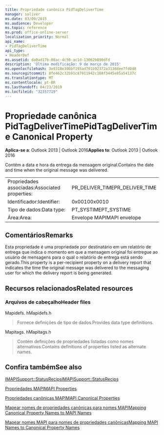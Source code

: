 ```yaml
---
title: Propriedade canônica PidTagDeliverTime
manager: soliver
ms.date: 03/09/2015
ms.audience: Developer
ms.topic: reference
ms.prod: office-online-server
localization_priority: Normal
api_name:
- PidTagDeliverTime
api_type:
- HeaderDef
ms.assetid: da0ad17b-08ac-4c50-ac1d-13062b890dfd
description: 'Última modificação: 9 de março de 2015'
ms.openlocfilehash: 3e9318e396bf195ad701b92372a3136dee7fd0d8
ms.sourcegitcommit: 8fe462c32b91c87911942c188f3445e85a54137c
ms.translationtype: MT
ms.contentlocale: pt-BR
ms.lasthandoff: 04/23/2019
ms.locfileid: "32357719"
---
```

# <a name="pidtagdelivertime-canonical-property"></a><span data-ttu-id="aced6-103">Propriedade canônica PidTagDeliverTime</span><span class="sxs-lookup"><span data-stu-id="aced6-103">PidTagDeliverTime Canonical Property</span></span>

  
  
<span data-ttu-id="aced6-104">**Aplica-se a**: Outlook 2013 | Outlook 2016</span><span class="sxs-lookup"><span data-stu-id="aced6-104">**Applies to**: Outlook 2013 | Outlook 2016</span></span> 
  
<span data-ttu-id="aced6-105">Contém a data e hora da entrega da mensagem original.</span><span class="sxs-lookup"><span data-stu-id="aced6-105">Contains the date and time when the original message was delivered.</span></span> 
  
|||
|:-----|:-----|
|<span data-ttu-id="aced6-106">Propriedades associadas:</span><span class="sxs-lookup"><span data-stu-id="aced6-106">Associated properties:</span></span>  <br/> |<span data-ttu-id="aced6-107">PR_DELIVER_TIME</span><span class="sxs-lookup"><span data-stu-id="aced6-107">PR_DELIVER_TIME</span></span>  <br/> |
|<span data-ttu-id="aced6-108">Identificador:</span><span class="sxs-lookup"><span data-stu-id="aced6-108">Identifier:</span></span>  <br/> |<span data-ttu-id="aced6-109">0x0010</span><span class="sxs-lookup"><span data-stu-id="aced6-109">0x0010</span></span>  <br/> |
|<span data-ttu-id="aced6-110">Tipo de dados:</span><span class="sxs-lookup"><span data-stu-id="aced6-110">Data type:</span></span>  <br/> |<span data-ttu-id="aced6-111">PT_SYSTIME</span><span class="sxs-lookup"><span data-stu-id="aced6-111">PT_SYSTIME</span></span>  <br/> |
|<span data-ttu-id="aced6-112">Área:</span><span class="sxs-lookup"><span data-stu-id="aced6-112">Area:</span></span>  <br/> |<span data-ttu-id="aced6-113">Envelope MAPI</span><span class="sxs-lookup"><span data-stu-id="aced6-113">MAPI envelope</span></span>  <br/> |
   
## <a name="remarks"></a><span data-ttu-id="aced6-114">Comentários</span><span class="sxs-lookup"><span data-stu-id="aced6-114">Remarks</span></span>

<span data-ttu-id="aced6-115">Esta propriedade é uma propriedade por destinatário em um relatório de entrega que indica o momento em que a mensagem original foi entregue ao usuário de mensagens para o qual o relatório de entrega está sendo gerado.</span><span class="sxs-lookup"><span data-stu-id="aced6-115">This property is a per-recipient property on a delivery report that indicates the time the original message was delivered to the messaging user for which the delivery report is being generated.</span></span>
  
## <a name="related-resources"></a><span data-ttu-id="aced6-116">Recursos relacionados</span><span class="sxs-lookup"><span data-stu-id="aced6-116">Related resources</span></span>

### <a name="header-files"></a><span data-ttu-id="aced6-117">Arquivos de cabeçalho</span><span class="sxs-lookup"><span data-stu-id="aced6-117">Header files</span></span>

<span data-ttu-id="aced6-118">Mapidefs. h</span><span class="sxs-lookup"><span data-stu-id="aced6-118">Mapidefs.h</span></span>
  
> <span data-ttu-id="aced6-119">Fornece definições de tipo de dados.</span><span class="sxs-lookup"><span data-stu-id="aced6-119">Provides data type definitions.</span></span>
    
<span data-ttu-id="aced6-120">Mapitags. h</span><span class="sxs-lookup"><span data-stu-id="aced6-120">Mapitags.h</span></span>
  
> <span data-ttu-id="aced6-121">Contém definições de propriedades listadas como nomes alternativos.</span><span class="sxs-lookup"><span data-stu-id="aced6-121">Contains definitions of properties listed as alternate names.</span></span>
    
## <a name="see-also"></a><span data-ttu-id="aced6-122">Confira também</span><span class="sxs-lookup"><span data-stu-id="aced6-122">See also</span></span>



[<span data-ttu-id="aced6-123">IMAPISupport::StatusRecips</span><span class="sxs-lookup"><span data-stu-id="aced6-123">IMAPISupport::StatusRecips</span></span>](imapisupport-statusrecips.md)


[<span data-ttu-id="aced6-124">Propriedades MAPI</span><span class="sxs-lookup"><span data-stu-id="aced6-124">MAPI Properties</span></span>](mapi-properties.md)
  
[<span data-ttu-id="aced6-125">Propriedades canônicas MAPI</span><span class="sxs-lookup"><span data-stu-id="aced6-125">MAPI Canonical Properties</span></span>](mapi-canonical-properties.md)
  
[<span data-ttu-id="aced6-126">Mapear nomes de propriedades canônicas para nomes MAPI</span><span class="sxs-lookup"><span data-stu-id="aced6-126">Mapping Canonical Property Names to MAPI Names</span></span>](mapping-canonical-property-names-to-mapi-names.md)
  
[<span data-ttu-id="aced6-127">Mapear nomes MAPI para nomes de propriedades canônicas</span><span class="sxs-lookup"><span data-stu-id="aced6-127">Mapping MAPI Names to Canonical Property Names</span></span>](mapping-mapi-names-to-canonical-property-names.md)

